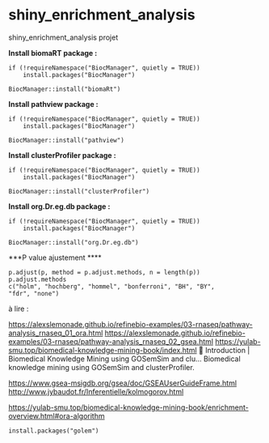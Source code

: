 # shiny_enrichment_analysis
shiny_enrichment_analysis projet 


**Install biomaRT package :** 

```
if (!requireNamespace("BiocManager", quietly = TRUE))
    install.packages("BiocManager")

BiocManager::install("biomaRt")
```


**Install pathview package :** 

```
if (!requireNamespace("BiocManager", quietly = TRUE))
    install.packages("BiocManager")

BiocManager::install("pathview")
```

**Install clusterProfiler package :**

```
if (!requireNamespace("BiocManager", quietly = TRUE))
    install.packages("BiocManager")

BiocManager::install("clusterProfiler")
```
**Install org.Dr.eg.db package :**
```
if (!requireNamespace("BiocManager", quietly = TRUE))
    install.packages("BiocManager")

BiocManager::install("org.Dr.eg.db")
```
***P value ajustement ****

```
p.adjust(p, method = p.adjust.methods, n = length(p))
p.adjust.methods
c("holm", "hochberg", "hommel", "bonferroni", "BH", "BY",
"fdr", "none")
```
à lire :

https://alexslemonade.github.io/refinebio-examples/03-rnaseq/pathway-analysis_rnaseq_01_ora.html
https://alexslemonade.github.io/refinebio-examples/03-rnaseq/pathway-analysis_rnaseq_02_gsea.html
https://yulab-smu.top/biomedical-knowledge-mining-book/index.html
📖 Introduction | Biomedical Knowledge Mining using GOSemSim and clu...
Biomedical knowledge mining using GOSemSim and clusterProfiler.

https://www.gsea-msigdb.org/gsea/doc/GSEAUserGuideFrame.html
http://www.jybaudot.fr/Inferentielle/kolmogorov.html

https://yulab-smu.top/biomedical-knowledge-mining-book/enrichment-overview.html#ora-algorithm 

```
install.packages("golem")
```
